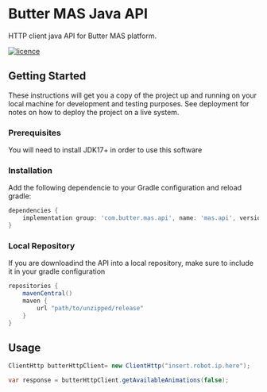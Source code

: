 # Butter MAS Java API
HTTP client java API for Butter MAS platform.

[![licence](https://img.shields.io/github/license/butter-robotics/Butter.MAS.JavascriptAPI.svg)](https://github.com/butter-robotics/Butter.MAS.JavascriptAPI/blob/master/LICENSE)

## Getting Started

These instructions will get you a copy of the project up and running on your local machine for development and testing purposes. See deployment for notes on how to deploy the project on a live system.

### Prerequisites

You will need to install JDK17+ in order to use this software

### Installation

Add the following dependencie to your Gradle configuration and reload gradle:
```gradle
dependencies {
    implementation group: 'com.butter.mas.api', name: 'mas.api', version: '${api_version}'
}
```

### Local Repository
If you are downloadind the API into a local repository, make sure to include it in your gradle configuration
```gradle
repositories {
    mavenCentral()
    maven {
        url "path/to/unzipped/release"
    }
}
```

## Usage

```java
ClientHttp butterHttpClient= new ClientHttp("insert.robot.ip.here");

var response = butterHttpClient.getAvailableAnimations(false);
```

<!--
## Documentation
- 👨🏼‍💻 [API]((https://butterrobotics.com/#/library/documentation/mas_java_api),
- 🖋  [Licence](https://github.com/butter-robotics/Butter.MAS.JavaAPI/blob/master/LICENSE) -->

